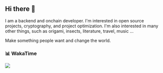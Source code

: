 ## Hi there 👋
I am a backend and onchain developer. I'm interested in open source projects, cryptography, and project optimization.
I'm also interested in many other things, such as origami, insects, literature, travel, music ...

Make something people want and change the world.

### 📊 WakaTime

<picture>
  <source
    srcset="https://github-readme-stats.vercel.app/api/wakatime?username=brooke007&layout=compact&text_color=f0f6fc&bg_color=00000000&hide_border=true&hide_title=true"
    media="(prefers-color-scheme: dark)"
  />
  <source
    srcset="https://github-readme-stats.vercel.app/api/wakatime?username=brooke007&layout=compact&text_color=1f2328&bg_color=00000000&hide_border=true&hide_title=true"
    media="(prefers-color-scheme: light)"
  />
  <img src="https://github-readme-stats.vercel.app/api/wakatime?username=brooke007&layout=compact&text_color=f0f6fc&bg_color=00000000&hide_border=true&hide_title=true" />
</picture>

